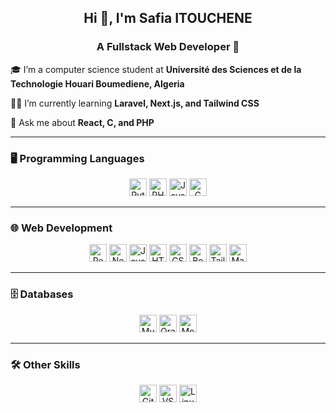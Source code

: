 ## <div align="center">Hi 👋, I'm Safia ITOUCHENE</div>  

### <div align="center">A Fullstack Web Developer 🚀</div>  

🎓 I’m a computer science student at <b>Université des Sciences et de la Technologie Houari Boumediene, Algeria</b>  

👩‍💻 I’m currently learning <b>Laravel, Next.js, and Tailwind CSS</b>  

💬 Ask me about <b>React, C, and PHP</b>  

---

### 🖥️ Programming Languages  
<div align="center">  
  <img src="https://img.shields.io/badge/-Python-3776AB?style=flat&logo=python&logoColor=white" alt="Python" height="28"/>
  <img src="https://img.shields.io/badge/-PHP-777BB4?style=flat&logo=php&logoColor=white" alt="PHP" height="28"/>
  <img src="https://img.shields.io/badge/-Java-007396?style=flat&logo=java&logoColor=white" alt="Java" height="28"/> 
  <img src="https://img.shields.io/badge/-C-00599C?style=flat&logo=c&logoColor=white" alt="C" height="28"/>
</div>  

---

### 🌐 Web Development  
<div align="center">  
  <img src="https://img.shields.io/badge/-React-61DAFB?style=flat&logo=react&logoColor=white" alt="React" height="28"/>
  <img src="https://img.shields.io/badge/-Next.js-000000?style=flat&logo=next.js&logoColor=white" alt="Next.js" height="28"/>
  <img src="https://img.shields.io/badge/-JavaScript-F7DF1E?style=flat&logo=javascript&logoColor=white" alt="JavaScript" height="28"/>
  <img src="https://img.shields.io/badge/-HTML5-E34F26?style=flat&logo=html5&logoColor=white" alt="HTML5" height="28"/>
  <img src="https://img.shields.io/badge/-CSS3-1572B6?style=flat&logo=css3&logoColor=white" alt="CSS3" height="28"/>
  <img src="https://img.shields.io/badge/-Bootstrap-563D7C?style=flat&logo=bootstrap&logoColor=white" alt="Bootstrap" height="28"/>
  <img src="https://img.shields.io/badge/-TailwindCSS-06B6D4?style=flat&logo=tailwindcss&logoColor=white" alt="Tailwind CSS" height="28"/>
  <img src="https://img.shields.io/badge/-Material--UI-0081CB?style=flat&logo=material-ui&logoColor=white" alt="Material UI" height="28"/>
</div>  

---

### 🗄️ Databases  
<div align="center">  
  <img src="https://img.shields.io/badge/-MySQL-4479A1?style=flat&logo=mysql&logoColor=white" alt="MySQL" height="28"/>
  <img src="https://img.shields.io/badge/-Oracle-F80000?style=flat&logo=oracle&logoColor=white" alt="Oracle" height="28"/>
  <img src="https://img.shields.io/badge/-MongoDB-47A248?style=flat&logo=mongodb&logoColor=white" alt="MongoDB" height="28"/>
</div>  

---

### 🛠️ Other Skills  
<div align="center">  
 <img src="https://img.shields.io/badge/-Git-F05032?style=flat&logo=git&logoColor=white" alt="Git" height="28"/>
  <img src="https://img.shields.io/badge/-Visual%20Studio%20Code-007ACC?style=flat&logo=visual-studio-code&logoColor=white" alt="VS Code" height="28"/>
  <img src="https://img.shields.io/badge/-Linux-FCC624?style=flat&logo=linux&logoColor=white" alt="Linux" height="28"/>
</div>  
